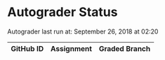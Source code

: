 # Autograder Status
Autograder last run at: September 26, 2018 at 02:20

| GitHub ID | Assignment | Graded Branch |
|-----------|------------|---------------|
